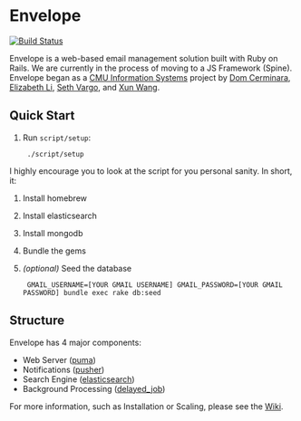 Envelope
========
[![Build Status](https://secure.travis-ci.org/envelopeapp/envelope.png?branch=master)](http://travis-ci.org/envelopeapp/envelope)

Envelope is a web-based email management solution built with Ruby on Rails. We are currently in the process of moving to a JS Framework (Spine). Envelope began as a [CMU Information Systems](https://github.com/cmu-is-projects) project by [Dom Cerminara](https://github.com/domcerminara), [Elizabeth Li](https://github.com/etli), [Seth Vargo](https://github.com/sethvargo), and [Xun Wang](https://github.com/xunix).

## Quick Start
1. Run `script/setup`:

        ./script/setup

  I highly encourage you to look at the script for you personal sanity. In short, it:

  1. Install homebrew
  2. Install elasticsearch
  3. Install mongodb
  4. Bundle the gems

2. *(optional)* Seed the database

        GMAIL_USERNAME=[YOUR GMAIL USERNAME] GMAIL_PASSWORD=[YOUR GMAIL PASSWORD] bundle exec rake db:seed

## Structure
Envelope has 4 major components:
  - Web Server ([puma](https://github.com/puma/puma))
  - Notifications ([pusher](http://pusher.com/))
  - Search Engine ([elasticsearch](http://www.elasticsearch.org/))
  - Background Processing ([delayed_job](https://github.com/collectiveidea/delayed_job))

For more information, such as Installation or Scaling, please see the [Wiki](envelope/wiki/Home).
